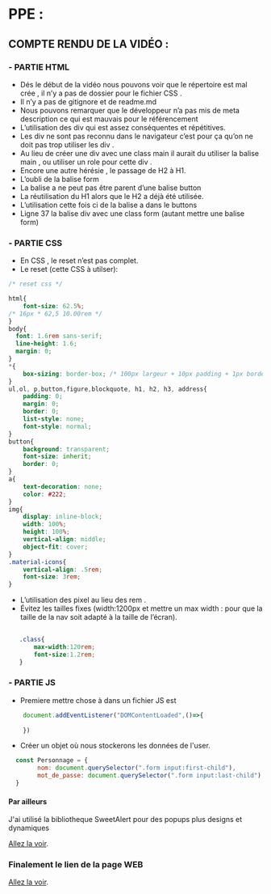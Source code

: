 # PPE : 

## COMPTE RENDU DE LA VIDÉO  :
### - PARTIE HTML
* Dés le début de la vidéo nous pouvons voir que le répertoire est mal crée , il n’y a pas de dossier pour le fichier CSS .
*  Il n’y a pas de gitignore et de readme.md
*  Nous pouvons remarquer que le développeur n’a pas mis de meta description  ce qui est mauvais pour le référencement 
*  L’utilisation des div qui est assez conséquentes et répétitives.
*  Les div ne sont pas reconnu dans le navigateur c’est pour ça qu’on ne doit pas trop utiliser les div . 
*  Au lieu de créer une div avec une class main il aurait du utiliser la balise main , ou utiliser un role pour cette div . 
* Encore une autre hérésie , le passage de H2 à H1.
* L’oubli de la balise form
* La balise a ne peut pas être parent d’une balise button
* La réutilisation du H1 alors que le H2 a déjà été utilisée.
* L’utilisation cette fois ci de la balise a dans le buttons
* Ligne 37 la balise div avec une class form (autant mettre une balise form)

### - PARTIE CSS  

* En CSS , le reset n’est pas complet. 
* Le reset (cette CSS à utilser):
```css
/* reset css */

html{
    font-size: 62.5%; 
/* 16px * 62,5 10.00rem */
}
body{
  font: 1.6rem sans-serif;
  line-height: 1.6;
  margin: 0;
}
*{
    box-sizing: border-box; /* 100px largeur + 10px padding + 1px border */
}
ul,ol, p,button,figure,blockquote, h1, h2, h3, address{
    padding: 0;
    margin: 0;
    border: 0;
    list-style: none;
    font-style: normal;
}
button{
    background: transparent;
    font-size: inherit;
    border: 0;
}
a{
    text-decoration: none;
    color: #222;
}
img{
    display: inline-block;
    width: 100%;
    height: 100%;
    vertical-align: middle;
    object-fit: cover;
}
.material-icons{
    vertical-align: .5rem;
    font-size: 3rem;
}


```

* L’utilisation des pixel au lieu des rem .
* Évitez les tailles fixes (width:1200px et mettre un max width :  pour que la taille de la nav soit adapté à la taille de l’écran).
```css
   
   .class{
       max-width:120rem;
       font-size:1.2rem;
   }
```

### - PARTIE JS

* Premiere mettre chose à dans un fichier JS  est 
```js
    document.addEventListener("DOMContentLoaded",()=>{
        
    })
```

* Créer un objet où nous stockerons les données de l'user.
```js
  const Personnage = {
        nom: document.querySelector(".form input:first-child"),
        mot_de_passe: document.querySelector(".form input:last-child"),
  }

```

#### Par ailleurs 
J'ai utilisé la bibliotheque SweetAlert pour des popups plus designs et dynamiques

 
[Allez la voir](https://sweetalert2.github.io "The best alerts  design").



### Finalement le lien de la page WEB

[Allez la voir](https://oussamadabachil.github.io/PPE/ "Page Web Design").
